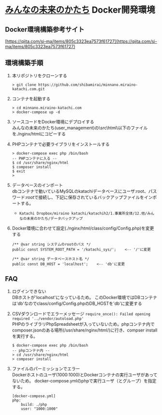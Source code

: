 # [みんなの未来のかたち](https://minnano.miraino-katachi.com) Docker開発環境
## Docker環境構築参考サイト
[https://qiita.com/si-ma/items/805c3323ea7573f61727](https://qiita.com/si-ma/items/805c3323ea7573f61727)

## 環境構築手順
1. 本リポジトリをクローンする
    ```
    > git clone https://github.com/shibamirai/minnano.miraino-katachi.com.git
    ```
1. コンテナを起動する
    ```
    > cd minnano.miraino-katachi.com
    > docker-compose up -d
    ```
1. ソースコードをDocker環境にデプロイする  
    みんなの未来のかたち(user_management)の\src\html\以下のファイルを./nginx/htmlにコピーする  

1. PHPコンテナで必要ライブラリをインストールする
    ```
    > docker-compose exec php /bin/bash
    -- PHPコンテナに入る --
    $ cd /usr/share/nginx/html
    $ composer install
    $ exit
    > 
    ```
1. データベースのインポート  
    dbコンテナで動いているMySQLのkatachiデータベースにユーザ:root、パスワード:rootで接続し、下記に保存されているバックアップファイルをインポートする。  
    - `Katachi Dropbox/miraino katachi/katachih2/1.事業所全体/12.他/みんなの未来のかたち/データバックアップ`
    
1. Docker環境に合わせて設定(./nginx/html/class/config/Config.php)を変更する
    ```
    /** @var string システムのrootのパス */
    public const SYSTEM_ROOT_PATH = '/katachi_sys/';    <-- '/'に変更

    /** @var string データベースホスト名 */
    public const DB_HOST = 'localhost';    <-- 'db'に変更
    ```
    

## FAQ
1. ログインできない  
    DBホストが'localhost'になっているため。
    このDocker環境ではDBコンテナは'db'なのでclass/config/Config.phpのDB_HOSTを'db'に変更する

1. CSVダウンロードでエラーメッセージ `require_once(): Failed opening required '../vendor/autoload.php' `  
    PHPのライブラリPhpSpreadsheetが入っていないため。phpコンテナ内でcomposer.jsonのある場所(/usr/share/nginx/html/)に行き、compser installを実行する。
    ```
    $ docker-compose exec php /bin/bash
    -- phpコンテナ内 --
    > cd /usr/share/nginx/html
    > composer install
    ```

1. ファイルのパーミッションでエラー  
    Dockerホストのユーザ(1000:1000)とDockerコンテナの実行ユーザがあってないため。
    docker-compose.ymlのphpで実行ユーザ（とグループ）を指定する。
    ```
    [docker-compose.yml]
    php:
        build: ./php
        user: "1000:1000"
    ```
